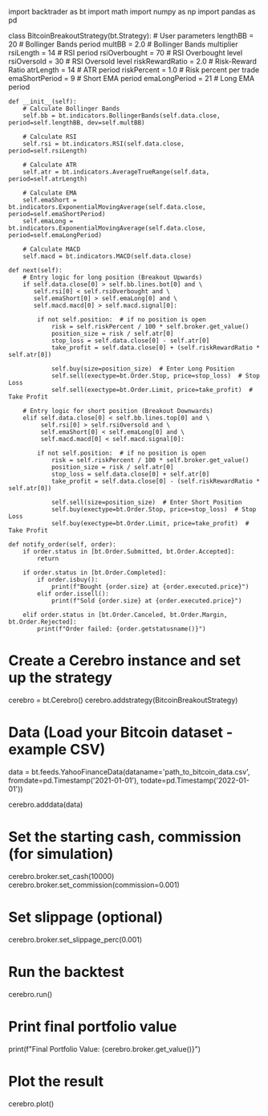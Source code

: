 import backtrader as bt
import math
import numpy as np
import pandas as pd

class BitcoinBreakoutStrategy(bt.Strategy):
    # User parameters
    lengthBB = 20  # Bollinger Bands period
    multBB = 2.0  # Bollinger Bands multiplier
    rsiLength = 14  # RSI period
    rsiOverbought = 70  # RSI Overbought level
    rsiOversold = 30  # RSI Oversold level
    riskRewardRatio = 2.0  # Risk-Reward Ratio
    atrLength = 14  # ATR period
    riskPercent = 1.0  # Risk percent per trade
    emaShortPeriod = 9  # Short EMA period
    emaLongPeriod = 21  # Long EMA period

    def __init__(self):
        # Calculate Bollinger Bands
        self.bb = bt.indicators.BollingerBands(self.data.close, period=self.lengthBB, dev=self.multBB)

        # Calculate RSI
        self.rsi = bt.indicators.RSI(self.data.close, period=self.rsiLength)

        # Calculate ATR
        self.atr = bt.indicators.AverageTrueRange(self.data, period=self.atrLength)

        # Calculate EMA
        self.emaShort = bt.indicators.ExponentialMovingAverage(self.data.close, period=self.emaShortPeriod)
        self.emaLong = bt.indicators.ExponentialMovingAverage(self.data.close, period=self.emaLongPeriod)

        # Calculate MACD
        self.macd = bt.indicators.MACD(self.data.close)

    def next(self):
        # Entry logic for long position (Breakout Upwards)
        if self.data.close[0] > self.bb.lines.bot[0] and \
           self.rsi[0] < self.rsiOverbought and \
           self.emaShort[0] > self.emaLong[0] and \
           self.macd.macd[0] > self.macd.signal[0]:

            if not self.position:  # if no position is open
                risk = self.riskPercent / 100 * self.broker.get_value()
                position_size = risk / self.atr[0]
                stop_loss = self.data.close[0] - self.atr[0]
                take_profit = self.data.close[0] + (self.riskRewardRatio * self.atr[0])

                self.buy(size=position_size)  # Enter Long Position
                self.sell(exectype=bt.Order.Stop, price=stop_loss)  # Stop Loss
                self.sell(exectype=bt.Order.Limit, price=take_profit)  # Take Profit

        # Entry logic for short position (Breakout Downwards)
        elif self.data.close[0] < self.bb.lines.top[0] and \
             self.rsi[0] > self.rsiOversold and \
             self.emaShort[0] < self.emaLong[0] and \
             self.macd.macd[0] < self.macd.signal[0]:

            if not self.position:  # if no position is open
                risk = self.riskPercent / 100 * self.broker.get_value()
                position_size = risk / self.atr[0]
                stop_loss = self.data.close[0] + self.atr[0]
                take_profit = self.data.close[0] - (self.riskRewardRatio * self.atr[0])

                self.sell(size=position_size)  # Enter Short Position
                self.buy(exectype=bt.Order.Stop, price=stop_loss)  # Stop Loss
                self.buy(exectype=bt.Order.Limit, price=take_profit)  # Take Profit

    def notify_order(self, order):
        if order.status in [bt.Order.Submitted, bt.Order.Accepted]:
            return

        if order.status in [bt.Order.Completed]:
            if order.isbuy():
                print(f"Bought {order.size} at {order.executed.price}")
            elif order.issell():
                print(f"Sold {order.size} at {order.executed.price}")

        elif order.status in [bt.Order.Canceled, bt.Order.Margin, bt.Order.Rejected]:
            print(f"Order failed: {order.getstatusname()}")

# Create a Cerebro instance and set up the strategy
cerebro = bt.Cerebro()
cerebro.addstrategy(BitcoinBreakoutStrategy)

# Data (Load your Bitcoin dataset - example CSV)
data = bt.feeds.YahooFinanceData(dataname='path_to_bitcoin_data.csv', fromdate=pd.Timestamp('2021-01-01'),
                                 todate=pd.Timestamp('2022-01-01'))

cerebro.adddata(data)

# Set the starting cash, commission (for simulation)
cerebro.broker.set_cash(10000)
cerebro.broker.set_commission(commission=0.001)

# Set slippage (optional)
cerebro.broker.set_slippage_perc(0.001)

# Run the backtest
cerebro.run()

# Print final portfolio value
print(f"Final Portfolio Value: {cerebro.broker.get_value()}")

# Plot the result
cerebro.plot()

